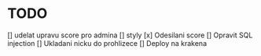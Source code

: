 # TODO

[] udelat upravu score pro admina
[] styly
[x] Odesilani score
[] Opravit SQL injection
[] Ukladani nicku do prohlizece
[] Deploy na krakena
